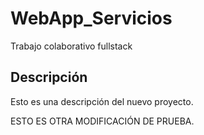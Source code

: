 # WebApp_Servicios
Trabajo colaborativo fullstack

## Descripción
Esto es una descripción del nuevo proyecto.

ESTO ES OTRA MODIFICACIÓN DE PRUEBA.